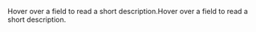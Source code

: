<span data-ttu-id="9dd46-101">Hover over a field to read a short description.</span><span class="sxs-lookup"><span data-stu-id="9dd46-101">Hover over a field to read a short description.</span></span>
